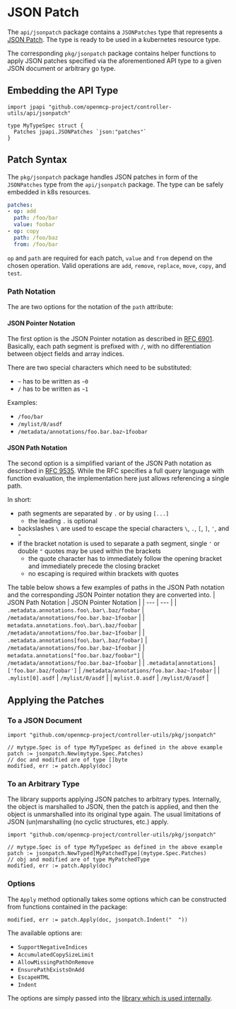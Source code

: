 # JSON Patch

The `api/jsonpatch` package contains a `JSONPatches` type that represents a [JSON Patch](https://datatracker.ietf.org/doc/html/rfc6902).
The type is ready to be used in a kubernetes resource type.

The corresponding `pkg/jsonpatch` package contains helper functions to apply JSON patches specified via the aforementioned API type to a given JSON document or arbitrary go type.

## Embedding the API Type

```golang
import jpapi "github.com/openmcp-project/controller-utils/api/jsonpatch"

type MyTypeSpec struct {
  Patches jpapi.JSONPatches `json:"patches"`
}
```

## Patch Syntax

The `pkg/jsonpatch` package handles JSON patches in form of the `JSONPatches` type from the `api/jsonpatch` package. The type can be safely embedded in k8s resources.
```yaml
patches:
- op: add
  path: /foo/bar
  value: foobar
- op: copy
  path: /foo/baz
  from: /foo/bar
```

`op` and `path` are required for each patch, `value` and `from` depend on the chosen operation.
Valid operations are `add`, `remove`, `replace`, `move`, `copy`, and `test`.

### Path Notation

The are two options for the notation of the `path` attribute:

#### JSON Pointer Notation

The first option is the JSON Pointer notation as described in [RFC 6901](https://datatracker.ietf.org/doc/html/rfc6901). Basically, each path segment is prefixed with `/`, with no differentiation between object fields and array indices. 

There are two special characters which need to be substituted:
- `~` has to be written as `~0`
- `/` has to be written as `~1`

Examples:
- `/foo/bar`
- `/mylist/0/asdf`
- `/metadata/annotations/foo.bar.baz~1foobar`

#### JSON Path Notation

The second option is a simplified variant of the JSON Path notation as described in [RFC 9535](https://datatracker.ietf.org/doc/html/rfc9535). While the RFC specifies a full query language with function evaluation, the implementation here just allows referencing a single path.

In short:
- path segments are separated by `.` or by using `[...]`
  - the leading `.` is optional
- backslashes `\` are used to escape the special characters `\`, `.`, `[`, `]`, `'`, and `"`
- if the bracket notation is used to separate a path segment, single `'` or double `"` quotes may be used within the brackets
  - the quote character has to immediately follow the opening bracket and immediately precede the closing bracket
  - no escaping is required within brackets with quotes

The table below shows a few examples of paths in the JSON Path notation and the corresponding JSON Pointer notation they are converted into.
| JSON Path Notation | JSON Pointer Notation |
| --- | --- |
| `.metadata.annotations.foo\.bar\.baz/foobar` | `/metadata/annotations/foo.bar.baz~1foobar` |
| `metadata.annotations.foo\.bar\.baz/foobar` | `/metadata/annotations/foo.bar.baz~1foobar` |
| `.metadata.annotations[foo\.bar\.baz/foobar]` | `/metadata/annotations/foo.bar.baz~1foobar` |
| `metadata.annotations["foo.bar.baz/foobar"]` | `/metadata/annotations/foo.bar.baz~1foobar` |
| `.metadata[annotations]['foo.bar.baz/foobar']` | `/metadata/annotations/foo.bar.baz~1foobar` |
| `.mylist[0].asdf` | `/mylist/0/asdf` |
| `mylist.0.asdf` | `/mylist/0/asdf` |

## Applying the Patches

### To a JSON Document

```golang
import "github.com/openmcp-project/controller-utils/pkg/jsonpatch"

// mytype.Spec is of type MyTypeSpec as defined in the above example
patch := jsonpatch.New(mytype.Spec.Patches)
// doc and modified are of type []byte
modified, err := patch.Apply(doc)
```

### To an Arbitrary Type

The library supports applying JSON patches to arbitrary types. Internally, the object is marshalled to JSON, then the patch is applied, and then the object is unmarshalled into its original type again. The usual limitations of JSON (un)marshalling (no cyclic structures, etc.) apply.

```golang
import "github.com/openmcp-project/controller-utils/pkg/jsonpatch"

// mytype.Spec is of type MyTypeSpec as defined in the above example
patch := jsonpatch.NewTyped[MyPatchedType](mytype.Spec.Patches)
// obj and modified are of type MyPatchedType
modified, err := patch.Apply(doc)
```

### Options

The `Apply` method optionally takes some options which can be constructed from functions contained in the package:
```golang
modified, err := patch.Apply(doc, jsonpatch.Indent("  "))
```

The available options are:
- `SupportNegativeIndices`
- `AccumulatedCopySizeLimit`
- `AllowMissingPathOnRemove`
- `EnsurePathExistsOnAdd`
- `EscapeHTML`
- `Indent`

The options are simply passed into the [library which is used internally](https://github.com/evanphx/json-patch).
